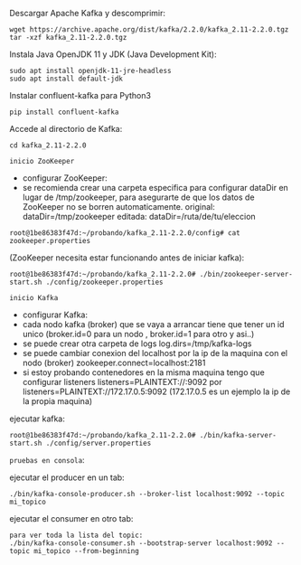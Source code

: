 
Descargar Apache Kafka y descomprimir:
```
wget https://archive.apache.org/dist/kafka/2.2.0/kafka_2.11-2.2.0.tgz
tar -xzf kafka_2.11-2.2.0.tgz
```

Instala Java OpenJDK 11 y JDK (Java Development Kit):
```
sudo apt install openjdk-11-jre-headless
sudo apt install default-jdk
```

Instalar confluent-kafka para Python3
```
pip install confluent-kafka
```

Accede al directorio de Kafka:
```
cd kafka_2.11-2.2.0
```

`inicio ZooKeeper` 
* configurar ZooKeeper:
* se recomienda crear una carpeta especifica para configurar dataDir en lugar de /tmp/zookeeper,
  para asegurarte de que los datos de ZooKeeper no se borren automaticamente.
  original: dataDir=/tmp/zookeeper
  editada:  dataDir=/ruta/de/tu/eleccion
```
root@1be86383f47d:~/probando/kafka_2.11-2.2.0/config# cat zookeeper.properties
````
(ZooKeeper necesita estar funcionando antes de iniciar kafka):
```
root@1be86383f47d:~/probando/kafka_2.11-2.2.0# ./bin/zookeeper-server-start.sh ./config/zookeeper.properties
```

`inicio Kafka`
* configurar Kafka:
* cada nodo kafka (broker) que se vaya a arrancar tiene que tener un id unico
  (broker.id=0 para un nodo , broker.id=1 para otro y asi..)
* se puede crear otra carpeta de logs
  log.dirs=/tmp/kafka-logs
* se puede cambiar conexion del localhost por la ip de la maquina con el nodo (broker)
  zookeeper.connect=localhost:2181
* si estoy probando contenedores en la misma maquina tengo que configurar listeners
  listeners=PLAINTEXT://:9092 por listeners=PLAINTEXT://172.17.0.5:9092 
  (172.17.0.5 es un ejemplo la ip de la propia maquina)

ejecutar kafka:
```
root@1be86383f47d:~/probando/kafka_2.11-2.2.0# ./bin/kafka-server-start.sh ./config/server.properties
```


`pruebas en consola`:

ejecutar el producer en un tab:
```
./bin/kafka-console-producer.sh --broker-list localhost:9092 --topic mi_topico
```

ejecutar el consumer en otro tab:
```
para ver toda la lista del topic:
./bin/kafka-console-consumer.sh --bootstrap-server localhost:9092 --topic mi_topico --from-beginning
```